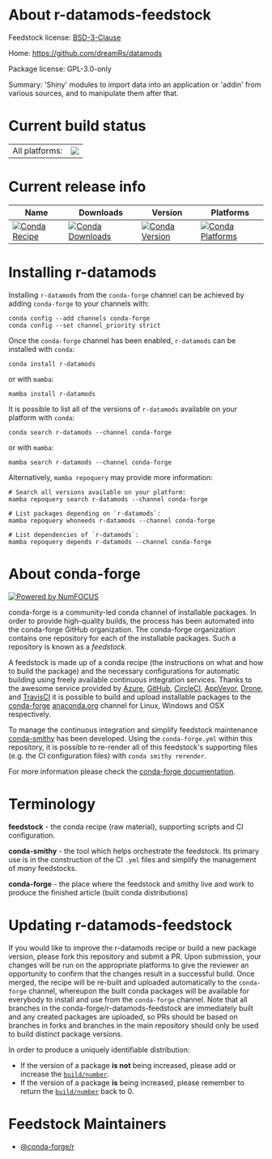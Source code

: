 About r-datamods-feedstock
==========================

Feedstock license: [BSD-3-Clause](https://github.com/conda-forge/r-datamods-feedstock/blob/main/LICENSE.txt)

Home: https://github.com/dreamRs/datamods

Package license: GPL-3.0-only

Summary: 'Shiny' modules to import data into an application or 'addin' from various sources, and to manipulate them after that.

Current build status
====================


<table><tr><td>All platforms:</td>
    <td>
      <a href="https://dev.azure.com/conda-forge/feedstock-builds/_build/latest?definitionId=12422&branchName=main">
        <img src="https://dev.azure.com/conda-forge/feedstock-builds/_apis/build/status/r-datamods-feedstock?branchName=main">
      </a>
    </td>
  </tr>
</table>

Current release info
====================

| Name | Downloads | Version | Platforms |
| --- | --- | --- | --- |
| [![Conda Recipe](https://img.shields.io/badge/recipe-r--datamods-green.svg)](https://anaconda.org/conda-forge/r-datamods) | [![Conda Downloads](https://img.shields.io/conda/dn/conda-forge/r-datamods.svg)](https://anaconda.org/conda-forge/r-datamods) | [![Conda Version](https://img.shields.io/conda/vn/conda-forge/r-datamods.svg)](https://anaconda.org/conda-forge/r-datamods) | [![Conda Platforms](https://img.shields.io/conda/pn/conda-forge/r-datamods.svg)](https://anaconda.org/conda-forge/r-datamods) |

Installing r-datamods
=====================

Installing `r-datamods` from the `conda-forge` channel can be achieved by adding `conda-forge` to your channels with:

```
conda config --add channels conda-forge
conda config --set channel_priority strict
```

Once the `conda-forge` channel has been enabled, `r-datamods` can be installed with `conda`:

```
conda install r-datamods
```

or with `mamba`:

```
mamba install r-datamods
```

It is possible to list all of the versions of `r-datamods` available on your platform with `conda`:

```
conda search r-datamods --channel conda-forge
```

or with `mamba`:

```
mamba search r-datamods --channel conda-forge
```

Alternatively, `mamba repoquery` may provide more information:

```
# Search all versions available on your platform:
mamba repoquery search r-datamods --channel conda-forge

# List packages depending on `r-datamods`:
mamba repoquery whoneeds r-datamods --channel conda-forge

# List dependencies of `r-datamods`:
mamba repoquery depends r-datamods --channel conda-forge
```


About conda-forge
=================

[![Powered by
NumFOCUS](https://img.shields.io/badge/powered%20by-NumFOCUS-orange.svg?style=flat&colorA=E1523D&colorB=007D8A)](https://numfocus.org)

conda-forge is a community-led conda channel of installable packages.
In order to provide high-quality builds, the process has been automated into the
conda-forge GitHub organization. The conda-forge organization contains one repository
for each of the installable packages. Such a repository is known as a *feedstock*.

A feedstock is made up of a conda recipe (the instructions on what and how to build
the package) and the necessary configurations for automatic building using freely
available continuous integration services. Thanks to the awesome service provided by
[Azure](https://azure.microsoft.com/en-us/services/devops/), [GitHub](https://github.com/),
[CircleCI](https://circleci.com/), [AppVeyor](https://www.appveyor.com/),
[Drone](https://cloud.drone.io/welcome), and [TravisCI](https://travis-ci.com/)
it is possible to build and upload installable packages to the
[conda-forge](https://anaconda.org/conda-forge) [anaconda.org](https://anaconda.org/)
channel for Linux, Windows and OSX respectively.

To manage the continuous integration and simplify feedstock maintenance
[conda-smithy](https://github.com/conda-forge/conda-smithy) has been developed.
Using the ``conda-forge.yml`` within this repository, it is possible to re-render all of
this feedstock's supporting files (e.g. the CI configuration files) with ``conda smithy rerender``.

For more information please check the [conda-forge documentation](https://conda-forge.org/docs/).

Terminology
===========

**feedstock** - the conda recipe (raw material), supporting scripts and CI configuration.

**conda-smithy** - the tool which helps orchestrate the feedstock.
                   Its primary use is in the construction of the CI ``.yml`` files
                   and simplify the management of *many* feedstocks.

**conda-forge** - the place where the feedstock and smithy live and work to
                  produce the finished article (built conda distributions)


Updating r-datamods-feedstock
=============================

If you would like to improve the r-datamods recipe or build a new
package version, please fork this repository and submit a PR. Upon submission,
your changes will be run on the appropriate platforms to give the reviewer an
opportunity to confirm that the changes result in a successful build. Once
merged, the recipe will be re-built and uploaded automatically to the
`conda-forge` channel, whereupon the built conda packages will be available for
everybody to install and use from the `conda-forge` channel.
Note that all branches in the conda-forge/r-datamods-feedstock are
immediately built and any created packages are uploaded, so PRs should be based
on branches in forks and branches in the main repository should only be used to
build distinct package versions.

In order to produce a uniquely identifiable distribution:
 * If the version of a package **is not** being increased, please add or increase
   the [``build/number``](https://docs.conda.io/projects/conda-build/en/latest/resources/define-metadata.html#build-number-and-string).
 * If the version of a package **is** being increased, please remember to return
   the [``build/number``](https://docs.conda.io/projects/conda-build/en/latest/resources/define-metadata.html#build-number-and-string)
   back to 0.

Feedstock Maintainers
=====================

* [@conda-forge/r](https://github.com/conda-forge/r/)

